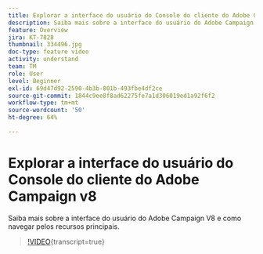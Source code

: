 ```yaml
---
title: Explorar a interface do usuário do Console do cliente do Adobe Campaign v8
description: Saiba mais sobre a interface do usuário do Adobe Campaign V8 e como navegar pelos recursos principais.
feature: Overview
jira: KT-7828
thumbnail: 334496.jpg
doc-type: feature video
activity: understand
team: TM
role: User
level: Beginner
exl-id: 69d47d92-2590-4b3b-801b-493fbe4df2ce
source-git-commit: 1844c9ee8f8ad62275fe7a1d306019ed1a92f6f2
workflow-type: tm+mt
source-wordcount: '50'
ht-degree: 64%

---
```


# Explorar a interface do usuário do Console do cliente do Adobe Campaign v8

Saiba mais sobre a interface do usuário do Adobe Campaign V8 e como navegar pelos recursos principais.

>[!VIDEO](https://video.tv.adobe.com/v/334496?quality=12&learn=on){transcript=true}
